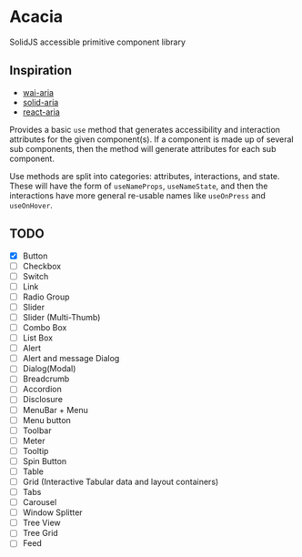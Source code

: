 # Acacia
SolidJS accessible primitive component library

## Inspiration
- [wai-aria](https://www.w3.org/WAI/ARIA/apg/patterns/)
- [solid-aria](https://github.com/solidjs-community/solid-aria)
- [react-aria](https://react-spectrum.adobe.com/react-aria/)

Provides a basic `use` method that generates accessibility and interaction attributes
for the given component(s). If a component is made up of several sub components, then
the method will generate attributes for each sub component.

Use methods are split into categories: attributes, interactions, and state.
These will have the form of `useNameProps`, `useNameState`, and then the interactions
have more general re-usable names like `useOnPress` and `useOnHover`.

## TODO

- [x] Button
- [ ] Checkbox
- [ ] Switch
- [ ] Link
- [ ] Radio Group
- [ ] Slider
- [ ] Slider (Multi-Thumb)
- [ ] Combo Box
- [ ] List Box
- [ ] Alert
- [ ] Alert and message Dialog
- [ ] Dialog(Modal)
- [ ] Breadcrumb
- [ ] Accordion
- [ ] Disclosure
- [ ] MenuBar + Menu
- [ ] Menu button
- [ ] Toolbar
- [ ] Meter
- [ ] Tooltip
- [ ] Spin Button
- [ ] Table
- [ ] Grid (Interactive Tabular data and layout containers)
- [ ] Tabs
- [ ] Carousel
- [ ] Window Splitter
- [ ] Tree View
- [ ] Tree Grid
- [ ] Feed
